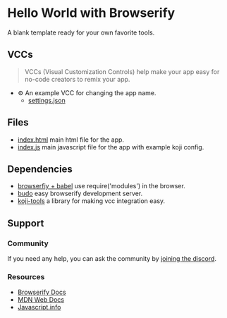 # Hello World with Browserify
A blank template ready for your own favorite tools.

## VCCs
> VCCs (Visual Customization Controls) help make your app easy for no-code creators to remix your app.
- ⚙️ An example VCC for changing the app name.
    * [settings.json](#~/.koji/customization/settings.json!visual)

## Files
- [index.html](#~/index.html) main html file for the app.
- [index.js](#~/index.js) main javascript file for the app with example koji config.

## Dependencies
- [browserfiy + babel](http://browserify.org/) use require('modules') in the browser.
- [budo](https://github.com/mattdesl/budo) easy browserify development server.
- [koji-tools](https://www.npmjs.com/package/koji-tools) a library for making vcc integration easy.

## Support
### Community
If you need any help, you can ask the community by [joining the discord](https://discordapp.com/invite/eQuMJF6).

### Resources
- [Browserify Docs](https://github.com/browserify/browserify)
- [MDN Web Docs](https://developer.mozilla.org/en-US/)
- [Javascript.info](http://javascript.info/)